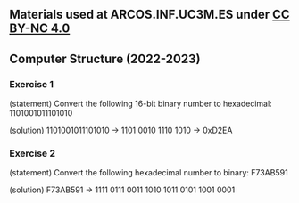 ## Materials used at ARCOS.INF.UC3M.ES under [CC BY-NC 4.0](http://creativecommons.org/licenses/by-nc/4.0/)

## Computer Structure (2022-2023)

### Exercise 1

   (statement) Convert the following 16-bit binary number to hexadecimal: 1101001011101010
    
   (solution) 1101001011101010 -> 1101 0010 1110 1010 -> 0xD2EA

### Exercise 2

   (statement) Convert the following hexadecimal number to binary: F73AB591

   (solution) F73AB591 -> 1111 0111 0011 1010 1011 0101 1001 0001


